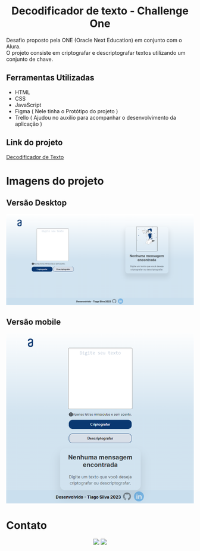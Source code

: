 # <div align="center"> Decodificador de texto - Challenge One </div>

  Desafio proposto pela ONE (Oracle Next Education) em conjunto com o Alura. <br>
  O projeto consiste em criptografar e descriptografar textos utilizando um conjunto de chave.
 
 ## Ferramentas Utilizadas
 * HTML
 * CSS
 * JavaScript
 * Figma ( Nele tinha o Protótipo do projeto )
 * Trello ( Ajudou no auxílio para acompanhar o desenvolvimento da aplicação ) 
 
 ## Link do projeto
<a href="https://tiagobsb84.github.io/Desafio-aplicacao-Modificador_Texto/" target="_blank">Decodificador de Texto</a>

# Imagens do projeto
## Versão Desktop
<img src="img/Desktop.PNG">

## Versão mobile
<img src="img/mobile.PNG">

# Contato
<div align="center">
  <a href ="tiagobsb31@gmail.com"><img src="https://img.shields.io/badge/Gmail-D14836?style=for-the-badge&logo=gmail&logoColor=white" target="_blank"></a>
  <a href="https://www.linkedin.com/in/tiago-silva-b11350197/" target="_blank"><img src="https://img.shields.io/badge/-LinkedIn-%230077B5?style=for-the-badge&logo=linkedin&logoColor=white" target="_blank"></a>   
</div>
